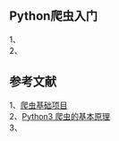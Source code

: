 
## Python爬虫入门
1、[]()   
2、[]()     

## 参考文献
1、[爬虫基础项目](https://github.com/Jack-Cherish/python-spider)     
2、[Python3 爬虫的基本原理](https://blog.csdn.net/yulianlin/article/details/79453499)   
3、
     
